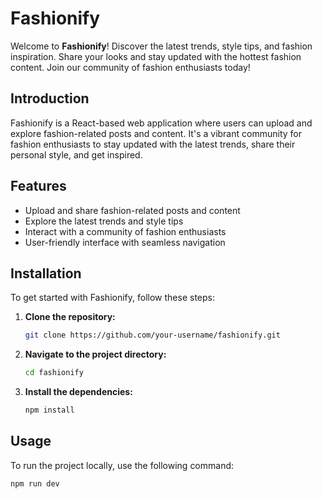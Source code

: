 # Fashionify

Welcome to **Fashionify**! Discover the latest trends, style tips, and fashion inspiration. Share your looks and stay updated with the hottest fashion content. Join our community of fashion enthusiasts today!


## Introduction

Fashionify is a React-based web application where users can upload and explore fashion-related posts and content. It's a vibrant community for fashion enthusiasts to stay updated with the latest trends, share their personal style, and get inspired.

## Features

- Upload and share fashion-related posts and content
- Explore the latest trends and style tips
- Interact with a community of fashion enthusiasts
- User-friendly interface with seamless navigation

## Installation

To get started with Fashionify, follow these steps:

1. **Clone the repository:**

    ```bash
    git clone https://github.com/your-username/fashionify.git
    ```

2. **Navigate to the project directory:**

    ```bash
    cd fashionify
    ```

3. **Install the dependencies:**

    ```bash
    npm install
    ```

## Usage

To run the project locally, use the following command:

```bash
npm run dev
